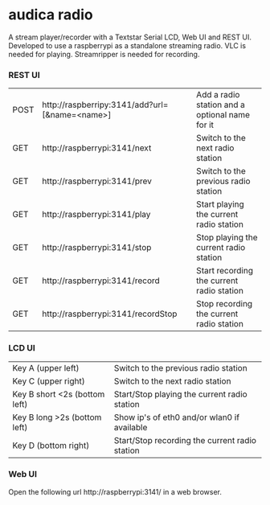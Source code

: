 audica radio
============

A stream player/recorder with a Textstar Serial LCD, Web UI and REST UI. Developed to use a raspberrypi as a standalone streaming radio.
VLC is needed for playing. Streamripper is needed for recording.

### REST UI

<table>
<tr><td>POST</td><td>http://raspberripy:3141/add?url=<url>[&amp;name=&lt;name&gt;]</td><td>Add a radio station and a optional name for it</td></tr>
<tr><td>GET</td><td>http://raspberrypi:3141/next</td><td>Switch to the next radio station</td></tr>
<tr><td>GET</td><td>http://raspberrypi:3141/prev</td><td>Switch to the previous radio station</td></tr>
<tr><td>GET</td><td>http://raspberrypi:3141/play</td><td>Start playing the current radio station</td></tr>
<tr><td>GET</td><td>http://raspberrypi:3141/stop</td><td>Stop playing the current radio station</td></tr>
<tr><td>GET</td><td>http://raspberrypi:3141/record</td><td>Start recording the current radio station</td></tr>
<tr><td>GET</td><td>http://raspberrypi:3141/recordStop</td><td>Stop recording the current radio station</td></tr>
</table>

### LCD UI

<table>
<tr><td>Key A (upper left)</td><td>Switch to the previous radio station</td></tr>
<tr><td>Key C (upper right)</td><td>Switch to the next radio station</td></tr>
<tr><td>Key B short &lt;2s (bottom left)</td><td>Start/Stop playing the current radio station</td></tr>
<tr><td>Key B long &gt;2s (bottom left)</td><td>Show ip's of eth0 and/or wlan0 if available</td></tr>
<tr><td>Key D (bottom right)</td><td>Start/Stop recording the current radio station</td></tr>
</table>

### Web UI

Open the following url http://raspberrypi:3141/ in a web browser.
